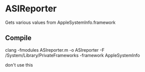 # ASIReporter
Gets various values from AppleSystemInfo.framework

## Compile
clang -fmodules ASIreporter.m -o ASIreporter -F /System/Library/PrivateFrameworks -framework AppleSystemInfo

don't use this

